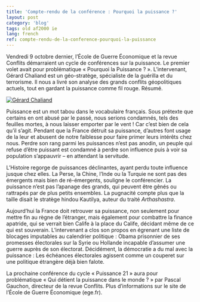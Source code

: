 ```yaml
---
title: 'Compte-rendu de la conférence : Pourquoi la puissance ?'
layout: post
category: 'blog'
tags: old af2000 ie
lang: french
ref: compte-rendu-de-la-conference-pourquoi-la-puissance
---
```


Vendredi 9 octobre dernier, l’École de Guerre Économique et la revue Conflits démarraient un cycle de conférences sur la puissance. Le premier volet avait pour problématique « Pourquoi la Puissance ? ». L’intervenant, Gérard Chaliand est un géo-stratège, spécialiste de la guérilla et du terrorisme. Il nous a livré son analyse des grands conflits géopolitiques actuels, tout en gardant la puissance comme fil rouge. Résumé.

[![Gérard Chaliand](http://blog.enzosandre.fr/wp-content/uploads/2015/10/thumb.php_.jpg)](http://blog.enzosandre.fr/wp-content/uploads/2015/10/thumb.php_.jpg)

Puissance est un mot tabou dans le vocabulaire français. Sous prétexte que certains en ont abusé par le passé, nous serions condamnés, tels des feuilles mortes, à nous laisser emporter par le vent ! Car c’est bien de cela qu’il s’agit. Pendant que la France détruit sa puissance, d’autres font usage de la leur et abusent de notre faiblesse pour faire primer leurs intérêts chez nous. Perdre son rang parmi les puissances n’est pas anodin, un peuple qui refuse d’être puissant est condamné à perdre son influence puis à voir sa population s’appauvrir – en attendant la servitude.

L’Histoire regorge de puissances déclinantes, ayant perdu toute influence jusque chez elles. La Perse, la Chine, l’Inde ou la Turquie ne sont pas des émergents mais bien de ré-émergents, souligne le conférencier. La puissance n’est pas l’apanage des grands, qui peuvent être gênés ou rattrapés par de plus petits ensembles. La pugnacité compte plus que la taille disait le stratège hindou Kautilya, auteur du traité *Arthashastra*.

Aujourd’hui la France doit retrouver sa puissance, non seulement pour mettre fin au règne de l’étranger, mais également pour combattre la finance apatride, qui se verrait bien Calife à la place du Calife, décidant même de ce qui est souverain. L’intervenant a clos son propos en égrenant une liste de blocages imputables au calendrier politique : Obama prisonnier de ses promesses électorales sur la Syrie ou Hollande incapable d’assumer une guerre auprès de son électorat. Décidément, la démocratie a du mal avec la puissance : Les échéances électorales agissent comme un couperet sur une politique étrangère déjà bien falote.

La prochaine conférence du cycle « Puissance 21 » aura pour problématique « Qui détient la puissance dans le monde ? » par Pascal Gauchon, directeur de la revue Conflits. Plus d’informations sur le site de l’École de Guerre Économique (ege.fr).